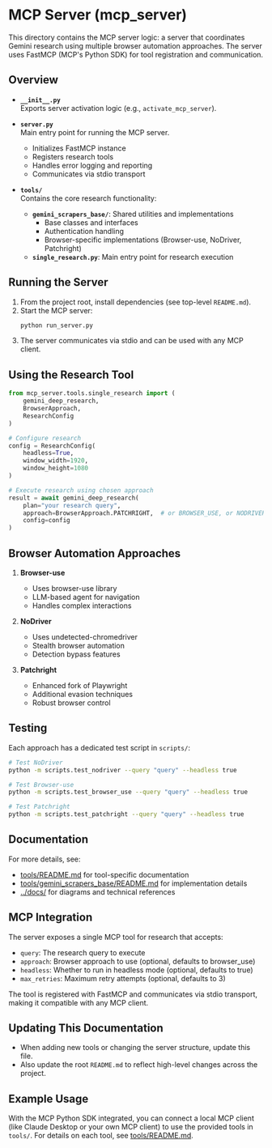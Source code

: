 # MCP Server (mcp_server)

This directory contains the MCP server logic: a server that coordinates Gemini research using multiple browser automation approaches. The server uses FastMCP (MCP's Python SDK) for tool registration and communication.

## Overview

- **`__init__.py`**  
  Exports server activation logic (e.g., `activate_mcp_server`).

- **`server.py`**  
  Main entry point for running the MCP server.  
  - Initializes FastMCP instance
  - Registers research tools
  - Handles error logging and reporting
  - Communicates via stdio transport

- **`tools/`**  
  Contains the core research functionality:
  - **`gemini_scrapers_base/`**: Shared utilities and implementations
    - Base classes and interfaces
    - Authentication handling
    - Browser-specific implementations (Browser-use, NoDriver, Patchright)
  - **`single_research.py`**: Main entry point for research execution

## Running the Server

1. From the project root, install dependencies (see top-level `README.md`).  
2. Start the MCP server:
   ```bash
   python run_server.py
   ```
3. The server communicates via stdio and can be used with any MCP client.

## Using the Research Tool

```python
from mcp_server.tools.single_research import (
    gemini_deep_research,
    BrowserApproach,
    ResearchConfig
)

# Configure research
config = ResearchConfig(
    headless=True,
    window_width=1920,
    window_height=1080
)

# Execute research using chosen approach
result = await gemini_deep_research(
    plan="your research query",
    approach=BrowserApproach.PATCHRIGHT,  # or BROWSER_USE, or NODRIVER
    config=config
)
```

## Browser Automation Approaches

1. **Browser-use**
   - Uses browser-use library
   - LLM-based agent for navigation
   - Handles complex interactions

2. **NoDriver**
   - Uses undetected-chromedriver
   - Stealth browser automation
   - Detection bypass features

3. **Patchright**
   - Enhanced fork of Playwright
   - Additional evasion techniques
   - Robust browser control

## Testing

Each approach has a dedicated test script in `scripts/`:
```bash
# Test NoDriver
python -m scripts.test_nodriver --query "query" --headless true

# Test Browser-use
python -m scripts.test_browser_use --query "query" --headless true

# Test Patchright
python -m scripts.test_patchright --query "query" --headless true
```

## Documentation

For more details, see:
- [tools/README.md](tools/README.md) for tool-specific documentation
- [tools/gemini_scrapers_base/README.md](tools/gemini_scrapers_base/README.md) for implementation details
- [../docs/](../docs/README.md) for diagrams and technical references

## MCP Integration

The server exposes a single MCP tool for research that accepts:
- `query`: The research query to execute
- `approach`: Browser approach to use (optional, defaults to browser_use)
- `headless`: Whether to run in headless mode (optional, defaults to true)
- `max_retries`: Maximum retry attempts (optional, defaults to 3)

The tool is registered with FastMCP and communicates via stdio transport, making it compatible with any MCP client.

## Updating This Documentation

- When adding new tools or changing the server structure, update this file.
- Also update the root `README.md` to reflect high-level changes across the project.

## Example Usage

With the MCP Python SDK integrated, you can connect a local MCP client (like Claude Desktop or your own MCP client) to use the provided tools in `tools/`. For details on each tool, see [tools/README.md](tools/README.md).
